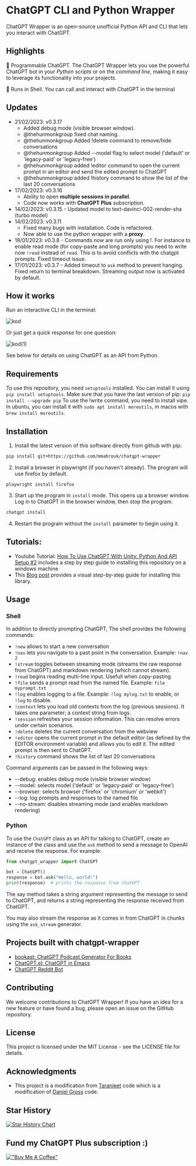 # ChatGPT CLI and Python Wrapper

ChatGPT Wrapper is an open-source unofficial Python API and CLI that lets you interact with ChatGPT.


## Highlights

🤖 Programmable ChatGPT. The ChatGPT Wrapper lets you use the powerful ChatGPT bot in your *Python scripts* or on the *command line*, making it easy to leverage its functionality into your projects.

💬 Runs in Shell. You can call and interact with ChatGPT in the terminal

## Updates
- 21/02/2023: v0.3.17
  - Added debug mode (visible browser window).
  - @thehunmonkgroup fixed chat naming.
  - @thehunmonkgroup Added !delete command to remove/hide conversations
  - @thehunmonkgroup Added --model flag to select model ('default' or 'legacy-paid' or 'legacy-free')
  - @thehunmonkgroup added !editor command to open the current prompt in an editor and send the edited prompt to ChatGPT
  - @thehunmonkgroup added !history command to show the list of the last 20 conversations
- 17/02/2023: v0.3.16
  - Ability to open **multiple sessions in parallel**.
  - Code now works with **ChatGPT Plus** subscription.
- 14/02/2023: v0.3.15 - Updated model to text-davinci-002-render-sha (turbo model)
- 14/02/2023: v0.3.11
  - Fixed many bugs with installation. Code is refactored.
  - Now able to use the python wrapper with a **proxy**.
- 18/01/2023: v0.3.8 - Commands now are run only using !. For instance to enable read mode (for copy-paste and long prompts) you need to write now `!read` instead of `read`. This is to avoid conflicts with the chatgpt prompts. Fixed timeout issue.
- 17/01/2023: v0.3.7 - Added timeout to `ask` method to prevent hanging. Fixed return to terminal breakdown. Streaming output now is activated by default.

## How it works

Run an interactive CLI in the terminal:

![kod](https://user-images.githubusercontent.com/4510758/212907070-602d61fe-708d-4a39-aaa2-0e84fcf88dcf.png)

Or just get a quick response for one question:

![kod(1)](https://user-images.githubusercontent.com/4510758/212906773-666be6fe-90e1-4f5e-b962-7748143bd744.png)

See below for details on using ChatGPT as an API from Python.

## Requirements

To use this repository, you need  `setuptools` installed. You can install it using `pip install setuptools`. Make sure that you have the last version of pip: `pip install --upgrade pip`
To use the !write command, you need to install vipe. In ubuntu, you can install it with `sudo apt install moreutils`, in macos with `brew install moreutils`.

## Installation

1. Install the latest version of this software directly from github with pip:
```bash
pip install git+https://github.com/mmabrouk/chatgpt-wrapper
```

2. Install a browser in playwright (if you haven't already).  The program will use firefox by default.

```
playwright install firefox
```

3. Start up the program in `install` mode. This opens up a browser window. Log in to ChatGPT in the browser window, then stop the program. 

```bash
chatgpt install
```

4. Restart the program without the `install` parameter to begin using it.

## Tutorials:

- Youtube Tutorial: [How To Use ChatGPT With Unity: Python And API Setup #2](https://www.youtube.com/watch?v=CthF8c8qk4c) includes a step by step guide to installing this repository on a windows machine
- This [Blog post](https://medium.com/geekculture/using-chatgpt-in-python-eeaed9847e72) provides a visual step-by-step guide for installing this library.

## Usage

### Shell

In addition to directly prompting ChatGPT, The shell provides the following commands:
* `!new` allows to start a new conversation
* `!nav` lets you navigate to a past point in the conversation. Example: `!nav 2`
* `!stream` toggles between streaming mode (streams the raw response from ChatGPT) and markdown rendering (which cannot stream).
* `!read` begins reading multi-line input. Usefull when copy-pasting
* `!file` sends a prompt read from the named file.  Example: `file myprompt.txt`
* `!log` enables logging to a file.  Example: `!log mylog.txt` to enable, or `!log` to disable.
* `!context` lets you load old contexts from the log (previous sessions).  It takes one parameter; a context string from logs.
* `!session` refreshes your session information.  This can resolve errors under certain scenarios.
* `!delete` deletes the current conversation from the webview
* `!editor` opens the current prompt in the default editor (as defined by the EDITOR environment variable) and allows you to edit it.  The edited prompt is then sent to ChatGPT.
* `!history` command shows the list of last 20 conversations

Command arguments can be passed in the following ways:
* --debug: enables debug mode (visible browser window)
* --model: selects model ('default' or 'legacy-paid' or 'legacy-free')
* --browser: selects browser ('firefox' or 'chromium' or 'webkit')
* --log: log prompts and responses to the named file
* --no-stream: disables streaming mode (and enables markdown rendering)

### Python

To use the `ChatGPT` class as an API for talking to ChatGPT, create an instance of the class and use the `ask` method to send a message to OpenAI and receive the response. For example:

```python
from chatgpt_wrapper import ChatGPT

bot = ChatGPT()
response = bot.ask("Hello, world!")
print(response)  # prints the response from chatGPT
```

The say method takes a string argument representing the message to send to ChatGPT, and returns a string representing the response received from ChatGPT.

You may also stream the response as it comes in from ChatGPT in chunks using the `ask_stream` generator.

## Projects built with chatgpt-wrapper

  - [bookast: ChatGPT Podcast Generator For Books](https://github.com/SamMethnani/bookast)
  - [ChatGPT.el: ChatGPT in Emacs](https://github.com/joshcho/ChatGPT.el)
  - [ChatGPT Reddit Bot](https://github.com/PopDaddyGames/ChatGPT-RedditBot)

## Contributing

We welcome contributions to ChatGPT Wrapper! If you have an idea for a new feature or have found a bug, please open an issue on the GitHub repository.

## License

This project is licensed under the MIT License - see the LICENSE file for details.


## Acknowledgments

- This project is a modification from [Taranjeet](https://github.com/taranjeet/chatgpt-api) code which is a modification of [Daniel Gross](https://github.com/danielgross/whatsapp-gpt) code.

## Star History

[![Star History Chart](https://api.star-history.com/svg?repos=mmabrouk/chatgpt-wrapper&type=Date)](https://star-history.com/#mmabrouk/chatgpt-wrapper&Date)

## Fund my ChatGPT Plus subscription :)
[!["Buy Me A Coffee"](https://www.buymeacoffee.com/assets/img/custom_images/orange_img.png)](https://www.buymeacoffee.com/mmabrouk)

